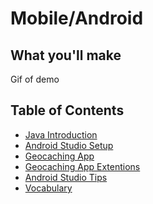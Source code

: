 # Mobile/Android

## What you'll make
Gif of demo

## Table of Contents
- <a href="Java_Introduction.md">Java Introduction</a>
- <a href="Android_Studio_Setup.md">Android Studio Setup</a>
- <a href="Geocaching_App.md">Geocaching App</a>
- <a href="Geocaching_App_Extentions.md">Geocaching App Extentions</a>
- <a href="Android_Studio_Tips.md">Android Studio Tips</a>
- <a href="Vocabulary.md">Vocabulary</a>